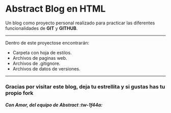 # Abstract Blog en HTML
Un blog como proyecto personal realizado para practicar las diferentes funcionalidades de **GIT** y **GITHUB**.

------------


Dentro de este proyectose encontrarán:
- Carpeta con hoja de estilos.
- Archivos de paginas web.
- Archivos de .gitignore.
- Archivos de datos de versiones.


------------

###  Gracias por visitar este blog, deja tu estrellita y si gustas has tu propio fork
##### Con Amor, del equipo de **Abstract** :tw-1f44a:
